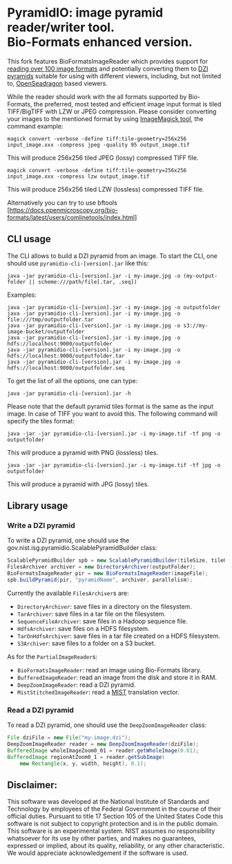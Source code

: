 # PyramidIO: image pyramid reader/writer tool.</br>Bio-Formats enhanced version.

This fork features BioFormatsImageReader which provides support for [reading over 100 image formats](https://docs.openmicroscopy.org/bio-formats/latest/supported-formats.html) and potentially converting them to [DZI pyramids](https://en.wikipedia.org/wiki/Deep_Zoom) suitable for using with different viewers, including, but not limited to, [OpenSeadragon](https://openseadragon.github.io) based viewers.

While the reader should work with the all formats supported by Bio-Formats, the preferred, most tested and efficient image input format is tiled TIFF/BigTIFF with LZW or JPEG compression. Please consider converting your images to the mentioned format by using [ImageMagick tool](https://imagemagick.org), the command example:
```
magick convert -verbose -define tiff:tile-geometry=256x256 input_image.xxx -compress jpeg -quality 95 output_image.tif
```
This will produce 256x256 tiled JPEG (lossy) compressed TIFF file.
```
magick convert -verbose -define tiff:tile-geometry=256x256 input_image.xxx -compress lzw output_image.tif
```
This will produce 256x256 tiled LZW (lossless) compressed TIFF file.

Alternatively you can try to use bftools [https://docs.openmicroscopy.org/bio-formats/latest/users/comlinetools/index.html] 

## CLI usage

The CLI allows to build a DZI pyramid from an image.
To start the CLI, one should use `pyramidio-cli-[version].jar` like this:

```
java -jar pyramidio-cli-[version].jar -i my-image.jpg -o (my-output-folder || scheme:///path/file[.tar, .seq])
```

Examples:
```
java -jar pyramidio-cli-[version].jar -i my-image.jpg -o outputfolder
java -jar pyramidio-cli-[version].jar -i my-image.jpg -o file:///tmp/outputfolder.tar
java -jar pyramidio-cli-[version].jar -i my-image.jpg -o s3://my-image-bucket/outputfolder
java -jar pyramidio-cli-[version].jar -i my-image.jpg -o hdfs://localhost:9000/outputfolder
java -jar pyramidio-cli-[version].jar -i my-image.jpg -o hdfs://localhost:9000/outputfolder.tar
java -jar pyramidio-cli-[version].jar -i my-image.jpg -o hdfs://localhost:9000/outputfolder.seq

```

To get the list of all the options, one can type:
```
java -jar pyramidio-cli-[version].jar -h
```

Please note that the default pyramid tiles format is the same as the input image. In case of TIFF you want to avoid this. The following command will specify the tiles format:
```
java -jar -jar pyramidio-cli-[version].jar -i my-image.tif -tf png -o outputfolder
```
This will produce a pyramid with PNG (lossless) tiles.

```
java -jar -jar pyramidio-cli-[version].jar -i my-image.tif -tf jpg -o outputfolder
```
This will produce a pyramid with JPG (lossy) tiles.

## Library usage

### Write a DZI pyramid

To write a DZI pyramid, one should use the gov.nist.isg.pyramidio.ScalablePyramidBuilder class:
```java
ScalablePyramidBuilder spb = new ScalablePyramidBuilder(tileSize, tileOverlap, tileFormat, "dzi");
FilesArchiver archiver = new DirectoryArchiver(outputFolder);
BioFormatsImageReader pir = new BioFormatsImageReader(imageFile);
spb.buildPyramid(pir, "pyramidName", archiver, parallelism);
```
Currently the available `FilesArchiver`s are:
* `DirectoryArchiver`: save files in a directory on the filesystem.
* `TarArchiver`: save files in a tar file on the filesystem.
* `SequenceFileArchiver`: save files in a Hadoop sequence file.
* `HdfsArchiver`: save files on a HDFS filesystem.
* `TarOnHdfsArchiver`: save files in a tar file created on a HDFS filesystem.
* `S3Archiver`: save files to a folder on a S3 bucket.

As for the `PartialImageReader`s:
* `BioFormatsImageReader`: read an image using Bio-Formats library.
* `BufferedImageReader`: read an image from the disk and store it in RAM.
* `DeepZoomImageReader`: read a DZI pyramid.
* `MistStitchedImageReader`: read a [MIST](https://github.com/NIST-ISG/MIST) translation vector.

### Read a DZI pyramid

To read a DZI pyramid, one should use the `DeepZoomImageReader` class:
```java
File dziFile = new File("my-image.dzi");
DeepZoomImageReader reader = new DeepZoomImageReader(dziFile);
BufferedImage wholeImageZoom0_01 = reader.getWholeImage(0.01);
BufferedImage regionAtZoom0_1 = reader.getSubImage(
    new Rectangle(x, y, width, height), 0.1);
```

## Disclaimer:

This software was developed at the National Institute of Standards and Technology by employees of the Federal Government in the course of their official duties. Pursuant to title 17 Section 105 of the United States Code this software is not subject to copyright protection and is in the public domain. This software is an experimental system. NIST assumes no responsibility whatsoever for its use by other parties, and makes no guarantees, expressed or implied, about its quality, reliability, or any other characteristic. We would appreciate acknowledgement if the software is used.
